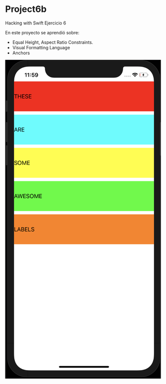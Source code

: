 # Project6b
Hacking with Swift Ejercicio 6 

En este proyecto se aprendió sobre:

* Equal Height, Aspect Ratio Constraints.
* Visual Formatting Language
* Anchors

![](Project6a.png)
